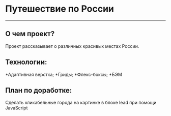 # Путешествие по России

------

## О чем проект?

Проект рассказывает о различных красивых местах России.  

## Технологии:

*Адаптивная верстка;
*Гриды;
*Флекс-боксы;
*БЭМ

## План по доработке:

Сделать кликабельные города на картинке в блоке lead при помощи JavaScript